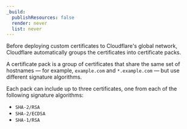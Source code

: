 ```yaml
---
_build:
  publishResources: false
  render: never
  list: never
---
```


Before deploying custom certificates to Cloudflare's global network, Cloudflare automatically groups the certificates into certificate packs.

A certificate pack is a group of certificates that share the same set of hostnames — for example, `example.com` and `*.example.com` — but use different signature algorithms.

Each pack can include up to three certificates, one from each of the following signature algorithms:

- `SHA-2/RSA`
- `SHA-2/ECDSA`
- `SHA-1/RSA`
